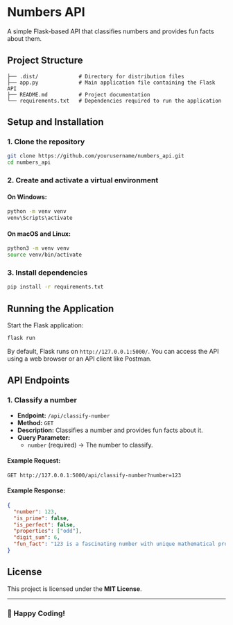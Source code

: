 # Numbers API

A simple Flask-based API that classifies numbers and provides fun facts about them.

## Project Structure
```
├── .dist/             # Directory for distribution files
├── app.py             # Main application file containing the Flask API
├── README.md          # Project documentation
└── requirements.txt   # Dependencies required to run the application
```

## Setup and Installation

### **1. Clone the repository**
```sh
git clone https://github.com/yourusername/numbers_api.git
cd numbers_api
```

### **2. Create and activate a virtual environment**
#### On Windows:
```sh
python -m venv venv
venv\Scripts\activate
```
#### On macOS and Linux:
```sh
python3 -m venv venv
source venv/bin/activate
```

### **3. Install dependencies**
```sh
pip install -r requirements.txt
```

## Running the Application

Start the Flask application:
```sh
flask run
```

By default, Flask runs on `http://127.0.0.1:5000/`. You can access the API using a web browser or an API client like Postman.

## API Endpoints

### **1. Classify a number**
- **Endpoint:** `/api/classify-number`
- **Method:** `GET`
- **Description:** Classifies a number and provides fun facts about it.
- **Query Parameter:**
  - `number` (required) → The number to classify.

#### Example Request:
```
GET http://127.0.0.1:5000/api/classify-number?number=123
```

#### Example Response:
```json
{
  "number": 123,
  "is_prime": false,
  "is_perfect": false,
  "properties": ["odd"],
  "digit_sum": 6,
  "fun_fact": "123 is a fascinating number with unique mathematical properties."
}
```

## License
This project is licensed under the **MIT License**.

---

### 🚀 Happy Coding!

